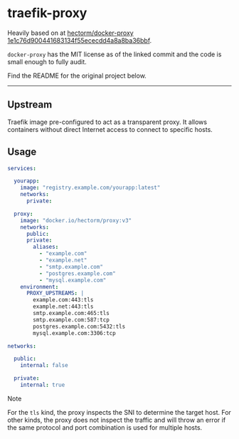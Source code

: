 # traefik-proxy

Heavily based on at [hectorm/docker-proxy](https://github.com/hectorm/docker-proxy)
[1e1c76d900441683134f55ececdd4a8a8ba36bbf](https://github.com/hectorm/docker-proxy/commit/1e1c76d900441683134f55ececdd4a8a8ba36bbf).

`docker-proxy` has the MIT license as of the linked commit and the code is small
enough to fully audit.

Find the README for the original project below.

---

## Upstream

Traefik image pre-configured to act as a transparent proxy. It allows containers without direct Internet access to connect to specific hosts.

## Usage

```yaml
services:

  yourapp:
    image: "registry.example.com/yourapp:latest"
    networks:
      private:

  proxy:
    image: "docker.io/hectorm/proxy:v3"
    networks:
      public:
      private:
        aliases:
          - "example.com"
          - "example.net"
          - "smtp.example.com"
          - "postgres.example.com"
          - "mysql.example.com"
    environment:
      PROXY_UPSTREAMS: |
        example.com:443:tls
        example.net:443:tls
        smtp.example.com:465:tls
        smtp.example.com:587:tcp
        postgres.example.com:5432:tls
        mysql.example.com:3306:tcp

networks:

  public:
    internal: false

  private:
    internal: true
```

> [!NOTE]
> For the `tls` kind, the proxy inspects the SNI to determine the target host. For other kinds, the proxy does not inspect the traffic and will throw an error if the same protocol and port combination is used for multiple hosts.
